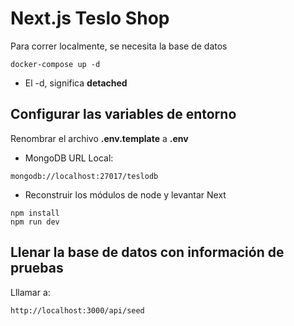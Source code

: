 # Next.js Teslo Shop
Para correr localmente, se necesita la base de datos
```
docker-compose up -d
```

* El -d, significa __detached__

## Configurar las variables de entorno
Renombrar el archivo __.env.template__ a __.env__
* MongoDB URL Local:
```
mongodb://localhost:27017/teslodb
```

* Reconstruir los módulos de node y levantar Next
```
npm install
npm run dev
```

## Llenar la base de datos con información de pruebas

Lllamar a:
```
http://localhost:3000/api/seed
```